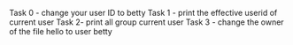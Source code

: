 Task 0 - change your user ID to betty
Task 1 - print the effective userid of current user
Task 2- print all group current user
Task 3 - change the owner of the file hello to user betty
